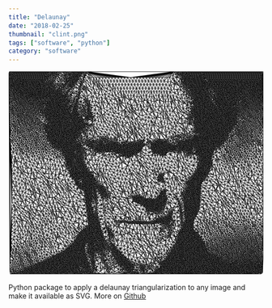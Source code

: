 ```yaml
---
title: "Delaunay"
date: "2018-02-25"
thumbnail: "clint.png"
tags: ["software", "python"]
category: "software"
---
```


![delaunay triangularization image](clint.png)

Python package to apply a delaunay triangularization to any image and make it available as SVG.
More on [Github](https://github.com/dmartzol/delaunay)

